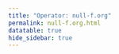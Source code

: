 ```yaml
---
title: "Operator: null-f.org"
permalink: null-f.org.html
datatable: true
hide_sidebar: true
---
```


<div>                        <script type="text/javascript">window.PlotlyConfig = {MathJaxConfig: 'local'};</script>
        <script charset="utf-8" src="https://cdn.plot.ly/plotly-2.20.0.min.js"></script>                <div id="aaeab858-5309-4502-a765-9eea452ca85f" class="plotly-graph-div" style="height:100%; width:100%;"></div>            <script type="text/javascript">                                    window.PLOTLYENV=window.PLOTLYENV || {};                                    if (document.getElementById("aaeab858-5309-4502-a765-9eea452ca85f")) {                    Plotly.newPlot(                        "aaeab858-5309-4502-a765-9eea452ca85f",                        [{"name":"exit probability (%)","x":["2024-11-09","2024-11-10","2024-11-11","2024-11-12","2024-11-13","2024-11-14","2024-11-15","2024-11-16","2024-11-17","2024-11-18","2024-11-19","2024-11-20","2024-11-21","2024-11-22","2024-11-23","2024-11-24","2024-11-25","2024-11-26","2024-11-27","2024-11-28","2024-11-29"],"y":[0.0,0.0,0.0,0.0,0.0,0.0,0.0,0.0,0.0,0.0,0.0,0.0,0.0,0.0,0.0,0.0,0.0,0.0,0.0,0.0,0.0],"type":"scatter","xaxis":"x","yaxis":"y"},{"name":"guard probability (%)","x":["2024-11-09","2024-11-10","2024-11-11","2024-11-12","2024-11-13","2024-11-14","2024-11-15","2024-11-16","2024-11-17","2024-11-18","2024-11-19","2024-11-20","2024-11-21","2024-11-22","2024-11-23","2024-11-24","2024-11-25","2024-11-26","2024-11-27","2024-11-28","2024-11-29"],"y":[0.0,0.0,0.0,0.0,0.0,0.0,0.0,0.0,0.0,0.0,0.0,0.0,0.0,0.0,0.0,0.0,0.0,0.0,0.0,0.0,0.0],"type":"scatter","xaxis":"x","yaxis":"y"},{"name":"advertised bandwidth","x":["2024-11-09","2024-11-10","2024-11-11","2024-11-12","2024-11-13","2024-11-14","2024-11-15","2024-11-16","2024-11-17","2024-11-18","2024-11-19","2024-11-20","2024-11-21","2024-11-22","2024-11-23","2024-11-24","2024-11-25","2024-11-26","2024-11-27","2024-11-28","2024-11-29"],"y":[0.0,0.02,0.02,0.02,0.02,0.02,0.03,0.03,0.03,0.04,0.04,0.07,0.1,0.1,0.18,0.18,0.22,0.22,0.22,0.4,0.46],"type":"scatter","xaxis":"x","yaxis":"y2"}],                        {"template":{"data":{"histogram2dcontour":[{"type":"histogram2dcontour","colorbar":{"outlinewidth":0,"ticks":""},"colorscale":[[0.0,"#0d0887"],[0.1111111111111111,"#46039f"],[0.2222222222222222,"#7201a8"],[0.3333333333333333,"#9c179e"],[0.4444444444444444,"#bd3786"],[0.5555555555555556,"#d8576b"],[0.6666666666666666,"#ed7953"],[0.7777777777777778,"#fb9f3a"],[0.8888888888888888,"#fdca26"],[1.0,"#f0f921"]]}],"choropleth":[{"type":"choropleth","colorbar":{"outlinewidth":0,"ticks":""}}],"histogram2d":[{"type":"histogram2d","colorbar":{"outlinewidth":0,"ticks":""},"colorscale":[[0.0,"#0d0887"],[0.1111111111111111,"#46039f"],[0.2222222222222222,"#7201a8"],[0.3333333333333333,"#9c179e"],[0.4444444444444444,"#bd3786"],[0.5555555555555556,"#d8576b"],[0.6666666666666666,"#ed7953"],[0.7777777777777778,"#fb9f3a"],[0.8888888888888888,"#fdca26"],[1.0,"#f0f921"]]}],"heatmap":[{"type":"heatmap","colorbar":{"outlinewidth":0,"ticks":""},"colorscale":[[0.0,"#0d0887"],[0.1111111111111111,"#46039f"],[0.2222222222222222,"#7201a8"],[0.3333333333333333,"#9c179e"],[0.4444444444444444,"#bd3786"],[0.5555555555555556,"#d8576b"],[0.6666666666666666,"#ed7953"],[0.7777777777777778,"#fb9f3a"],[0.8888888888888888,"#fdca26"],[1.0,"#f0f921"]]}],"heatmapgl":[{"type":"heatmapgl","colorbar":{"outlinewidth":0,"ticks":""},"colorscale":[[0.0,"#0d0887"],[0.1111111111111111,"#46039f"],[0.2222222222222222,"#7201a8"],[0.3333333333333333,"#9c179e"],[0.4444444444444444,"#bd3786"],[0.5555555555555556,"#d8576b"],[0.6666666666666666,"#ed7953"],[0.7777777777777778,"#fb9f3a"],[0.8888888888888888,"#fdca26"],[1.0,"#f0f921"]]}],"contourcarpet":[{"type":"contourcarpet","colorbar":{"outlinewidth":0,"ticks":""}}],"contour":[{"type":"contour","colorbar":{"outlinewidth":0,"ticks":""},"colorscale":[[0.0,"#0d0887"],[0.1111111111111111,"#46039f"],[0.2222222222222222,"#7201a8"],[0.3333333333333333,"#9c179e"],[0.4444444444444444,"#bd3786"],[0.5555555555555556,"#d8576b"],[0.6666666666666666,"#ed7953"],[0.7777777777777778,"#fb9f3a"],[0.8888888888888888,"#fdca26"],[1.0,"#f0f921"]]}],"surface":[{"type":"surface","colorbar":{"outlinewidth":0,"ticks":""},"colorscale":[[0.0,"#0d0887"],[0.1111111111111111,"#46039f"],[0.2222222222222222,"#7201a8"],[0.3333333333333333,"#9c179e"],[0.4444444444444444,"#bd3786"],[0.5555555555555556,"#d8576b"],[0.6666666666666666,"#ed7953"],[0.7777777777777778,"#fb9f3a"],[0.8888888888888888,"#fdca26"],[1.0,"#f0f921"]]}],"mesh3d":[{"type":"mesh3d","colorbar":{"outlinewidth":0,"ticks":""}}],"scatter":[{"fillpattern":{"fillmode":"overlay","size":10,"solidity":0.2},"type":"scatter"}],"parcoords":[{"type":"parcoords","line":{"colorbar":{"outlinewidth":0,"ticks":""}}}],"scatterpolargl":[{"type":"scatterpolargl","marker":{"colorbar":{"outlinewidth":0,"ticks":""}}}],"bar":[{"error_x":{"color":"#2a3f5f"},"error_y":{"color":"#2a3f5f"},"marker":{"line":{"color":"#E5ECF6","width":0.5},"pattern":{"fillmode":"overlay","size":10,"solidity":0.2}},"type":"bar"}],"scattergeo":[{"type":"scattergeo","marker":{"colorbar":{"outlinewidth":0,"ticks":""}}}],"scatterpolar":[{"type":"scatterpolar","marker":{"colorbar":{"outlinewidth":0,"ticks":""}}}],"histogram":[{"marker":{"pattern":{"fillmode":"overlay","size":10,"solidity":0.2}},"type":"histogram"}],"scattergl":[{"type":"scattergl","marker":{"colorbar":{"outlinewidth":0,"ticks":""}}}],"scatter3d":[{"type":"scatter3d","line":{"colorbar":{"outlinewidth":0,"ticks":""}},"marker":{"colorbar":{"outlinewidth":0,"ticks":""}}}],"scattermapbox":[{"type":"scattermapbox","marker":{"colorbar":{"outlinewidth":0,"ticks":""}}}],"scatterternary":[{"type":"scatterternary","marker":{"colorbar":{"outlinewidth":0,"ticks":""}}}],"scattercarpet":[{"type":"scattercarpet","marker":{"colorbar":{"outlinewidth":0,"ticks":""}}}],"carpet":[{"aaxis":{"endlinecolor":"#2a3f5f","gridcolor":"white","linecolor":"white","minorgridcolor":"white","startlinecolor":"#2a3f5f"},"baxis":{"endlinecolor":"#2a3f5f","gridcolor":"white","linecolor":"white","minorgridcolor":"white","startlinecolor":"#2a3f5f"},"type":"carpet"}],"table":[{"cells":{"fill":{"color":"#EBF0F8"},"line":{"color":"white"}},"header":{"fill":{"color":"#C8D4E3"},"line":{"color":"white"}},"type":"table"}],"barpolar":[{"marker":{"line":{"color":"#E5ECF6","width":0.5},"pattern":{"fillmode":"overlay","size":10,"solidity":0.2}},"type":"barpolar"}],"pie":[{"automargin":true,"type":"pie"}]},"layout":{"autotypenumbers":"strict","colorway":["#636efa","#EF553B","#00cc96","#ab63fa","#FFA15A","#19d3f3","#FF6692","#B6E880","#FF97FF","#FECB52"],"font":{"color":"#2a3f5f"},"hovermode":"closest","hoverlabel":{"align":"left"},"paper_bgcolor":"white","plot_bgcolor":"#E5ECF6","polar":{"bgcolor":"#E5ECF6","angularaxis":{"gridcolor":"white","linecolor":"white","ticks":""},"radialaxis":{"gridcolor":"white","linecolor":"white","ticks":""}},"ternary":{"bgcolor":"#E5ECF6","aaxis":{"gridcolor":"white","linecolor":"white","ticks":""},"baxis":{"gridcolor":"white","linecolor":"white","ticks":""},"caxis":{"gridcolor":"white","linecolor":"white","ticks":""}},"coloraxis":{"colorbar":{"outlinewidth":0,"ticks":""}},"colorscale":{"sequential":[[0.0,"#0d0887"],[0.1111111111111111,"#46039f"],[0.2222222222222222,"#7201a8"],[0.3333333333333333,"#9c179e"],[0.4444444444444444,"#bd3786"],[0.5555555555555556,"#d8576b"],[0.6666666666666666,"#ed7953"],[0.7777777777777778,"#fb9f3a"],[0.8888888888888888,"#fdca26"],[1.0,"#f0f921"]],"sequentialminus":[[0.0,"#0d0887"],[0.1111111111111111,"#46039f"],[0.2222222222222222,"#7201a8"],[0.3333333333333333,"#9c179e"],[0.4444444444444444,"#bd3786"],[0.5555555555555556,"#d8576b"],[0.6666666666666666,"#ed7953"],[0.7777777777777778,"#fb9f3a"],[0.8888888888888888,"#fdca26"],[1.0,"#f0f921"]],"diverging":[[0,"#8e0152"],[0.1,"#c51b7d"],[0.2,"#de77ae"],[0.3,"#f1b6da"],[0.4,"#fde0ef"],[0.5,"#f7f7f7"],[0.6,"#e6f5d0"],[0.7,"#b8e186"],[0.8,"#7fbc41"],[0.9,"#4d9221"],[1,"#276419"]]},"xaxis":{"gridcolor":"white","linecolor":"white","ticks":"","title":{"standoff":15},"zerolinecolor":"white","automargin":true,"zerolinewidth":2},"yaxis":{"gridcolor":"white","linecolor":"white","ticks":"","title":{"standoff":15},"zerolinecolor":"white","automargin":true,"zerolinewidth":2},"scene":{"xaxis":{"backgroundcolor":"#E5ECF6","gridcolor":"white","linecolor":"white","showbackground":true,"ticks":"","zerolinecolor":"white","gridwidth":2},"yaxis":{"backgroundcolor":"#E5ECF6","gridcolor":"white","linecolor":"white","showbackground":true,"ticks":"","zerolinecolor":"white","gridwidth":2},"zaxis":{"backgroundcolor":"#E5ECF6","gridcolor":"white","linecolor":"white","showbackground":true,"ticks":"","zerolinecolor":"white","gridwidth":2}},"shapedefaults":{"line":{"color":"#2a3f5f"}},"annotationdefaults":{"arrowcolor":"#2a3f5f","arrowhead":0,"arrowwidth":1},"geo":{"bgcolor":"white","landcolor":"#E5ECF6","subunitcolor":"white","showland":true,"showlakes":true,"lakecolor":"white"},"title":{"x":0.05},"mapbox":{"style":"light"}}},"xaxis":{"anchor":"y","domain":[0.0,0.94],"rangeselector":{"buttons":[{"count":7,"label":"week","step":"day","stepmode":"backward"},{"count":1,"label":"month","step":"month","stepmode":"backward"},{"count":6,"label":"6 months","step":"month","stepmode":"backward"},{"count":1,"label":"year","step":"year","stepmode":"backward"},{"step":"all"}]}},"yaxis":{"anchor":"x","domain":[0.0,1.0],"title":{"text":"exit / guard probability"},"ticksuffix":"%","rangemode":"nonnegative"},"yaxis2":{"anchor":"x","overlaying":"y","side":"right","title":{"text":"advertised bandwidth"},"ticksuffix":" Gbit/s","rangemode":"nonnegative"},"hovermode":"x"},                        {"responsive": true}                    )                };                            </script>        </div>

Only proven relays are included in the graph and table. A proven relay claims to be part of a domain
and can be verified to be part of it via the
["well-known" URL or DNS records](https://nusenu.github.io/ContactInfo-Information-Sharing-Specification/#proof).

<div class="datatable-begin"></div>

| Nickname                                                          |   Mbit/s | Exit   | IPv4                                                     | IPv6                                                                                             | First Seen   | Tor Version   | AS Name                                    |
|:------------------------------------------------------------------|---------:|:-------|:---------------------------------------------------------|:-------------------------------------------------------------------------------------------------|:-------------|:--------------|:-------------------------------------------|
| [chlorine](w/relay/03DDCFE6A89ACB576D2B0304E25516C2E89417C8.html) |       30 | N      | [23.184.48.48](https://stat.ripe.net/23.184.48.48)       | [2602:fc24:18:30d2::1](https://stat.ripe.net/2602:fc24:18:30d2::1)                               | 2024-11-09   | 0.4.8.13      | [IncogNET LLC](w/as_number/AS210630)       |
| [titanium](w/relay/1EC4FAEC2478CCC13F71AA6C43285A467E23137D.html) |        0 | N      | [2.59.254.198](https://stat.ripe.net/2.59.254.198)       | [2a06:5b83:2:4::c7f6:a7d2](https://stat.ripe.net/2a06:5b83:2:4::c7f6:a7d2)                       | 2024-11-28   | 0.4.8.10      | [HostSlim B.V.](w/as_number/AS207083)      |
| [ruby](w/relay/2B0FCB3B12FBA42B173ED4342CF3E05B3CFCB1BF.html)     |       31 | N      | [185.85.241.119](https://stat.ripe.net/185.85.241.119)   | None                                                                                             | 2024-11-27   | 0.4.8.10      | [MASSIVEGRID LTD](w/as_number/AS49683)     |
| [titanium](w/relay/32B5554252A245C07F2DDE73913AD3EFA109E7ED.html) |        0 | N      | [2.59.254.198](https://stat.ripe.net/2.59.254.198)       | [2a06:5b83:2:4::c7f6:a7d2](https://stat.ripe.net/2a06:5b83:2:4::c7f6:a7d2)                       | 2024-11-28   | 0.4.8.10      | [HostSlim B.V.](w/as_number/AS207083)      |
| [carbon](w/relay/355601DA1CC47391F0FF78804174854E1399ECC3.html)   |       24 | N      | [205.185.127.180](https://stat.ripe.net/205.185.127.180) | [2605:6400:20:b0:c05d:ccd4:db99:babe](https://stat.ripe.net/2605:6400:20:b0:c05d:ccd4:db99:babe) | 2024-11-20   | 0.4.8.13      | [FranTech Solutions](w/as_number/AS53667)  |
| [chlorine](w/relay/3A1FD858806C5785602750124FA6160890C82C62.html) |        0 | Y      | [23.184.48.48](https://stat.ripe.net/23.184.48.48)       | [2602:fc24:18:30d2::1](https://stat.ripe.net/2602:fc24:18:30d2::1)                               | 2024-11-28   | 0.4.8.13      | [IncogNET LLC](w/as_number/AS210630)       |
| [granite](w/relay/48DBBAFB0B2613A415F9B5D62069632DD008A026.html)  |       69 | N      | [45.141.215.226](https://stat.ripe.net/45.141.215.226)   | [2a12:a800:2:1:45:141:215:226](https://stat.ripe.net/2a12:a800:2:1:45:141:215:226)               | 2024-11-22   | 0.4.8.10      | [1337 Services GmbH](w/as_number/AS210558) |
| [ozone](w/relay/4CCD0BBF3B24D23CFB3CAB74999477327A06BFBA.html)    |       28 | N      | [107.174.34.30](https://stat.ripe.net/107.174.34.30)     | None                                                                                             | 2024-11-18   | 0.4.8.13      | [HostPapa](w/as_number/AS36352)            |
| [granite](w/relay/59D28F584EE49ECE0922C896E6098233CDDDFA2A.html)  |       54 | N      | [45.141.215.226](https://stat.ripe.net/45.141.215.226)   | [2a12:a800:2:1:45:141:215:226](https://stat.ripe.net/2a12:a800:2:1:45:141:215:226)               | 2024-11-22   | 0.4.8.10      | [1337 Services GmbH](w/as_number/AS210558) |
| [titanium](w/relay/6D9FE9D3F47E356F5F00BB89530C024B0BB012B8.html) |        0 | N      | [2.59.254.198](https://stat.ripe.net/2.59.254.198)       | [2a06:5b83:2:4::c7f6:a7d2](https://stat.ripe.net/2a06:5b83:2:4::c7f6:a7d2)                       | 2024-11-28   | 0.4.8.10      | [HostSlim B.V.](w/as_number/AS207083)      |
| [carbon](w/relay/733A3B34BAFB6522D3FA391EE260F9CCFD13E752.html)   |       15 | N      | [205.185.127.180](https://stat.ripe.net/205.185.127.180) | [2605:6400:20:b0:c05d:ccd4:db99:babe](https://stat.ripe.net/2605:6400:20:b0:c05d:ccd4:db99:babe) | 2024-11-27   | 0.4.8.13      | [FranTech Solutions](w/as_number/AS53667)  |
| [granite](w/relay/7514A25C504B379A9C8B2D82443A77CB5133B633.html)  |       40 | N      | [45.141.215.226](https://stat.ripe.net/45.141.215.226)   | [2a12:a800:2:1:45:141:215:226](https://stat.ripe.net/2a12:a800:2:1:45:141:215:226)               | 2024-11-27   | 0.4.8.10      | [1337 Services GmbH](w/as_number/AS210558) |
| [ruby](w/relay/753243BE8ADFC2C0481DFF8C965865FFD83D8D96.html)     |       62 | N      | [185.85.241.119](https://stat.ripe.net/185.85.241.119)   | None                                                                                             | 2024-11-27   | 0.4.8.10      | [MASSIVEGRID LTD](w/as_number/AS49683)     |
| [carbon](w/relay/810114F155FBF1C989CC011ED1E624608763D681.html)   |       20 | N      | [205.185.127.180](https://stat.ripe.net/205.185.127.180) | [2605:6400:20:b0:c05d:ccd4:db99:babe](https://stat.ripe.net/2605:6400:20:b0:c05d:ccd4:db99:babe) | 2024-11-20   | 0.4.8.13      | [FranTech Solutions](w/as_number/AS53667)  |
| [titanium](w/relay/B9206059AE65B28BACDD44646F0D5DE6F933EB86.html) |        0 | N      | [2.59.254.198](https://stat.ripe.net/2.59.254.198)       | [2a06:5b83:2:4::c7f6:a7d2](https://stat.ripe.net/2a06:5b83:2:4::c7f6:a7d2)                       | 2024-11-28   | 0.4.8.10      | [HostSlim B.V.](w/as_number/AS207083)      |
| [ozone](w/relay/B97FDD31C9096E22E37F22F07ECF96C44696B248.html)    |        0 | Y      | [107.174.34.30](https://stat.ripe.net/107.174.34.30)     | None                                                                                             | 2024-11-28   | 0.4.8.13      | [HostPapa](w/as_number/AS36352)            |
| [granite](w/relay/FADE61722762DD17D016E55C120E1EC547EDE6B1.html)  |       14 | N      | [45.141.215.226](https://stat.ripe.net/45.141.215.226)   | [2a12:a800:2:1:45:141:215:226](https://stat.ripe.net/2a12:a800:2:1:45:141:215:226)               | 2024-11-27   | 0.4.8.10      | [1337 Services GmbH](w/as_number/AS210558) |
| [ruby](w/relay/FBB0C9E5C07025371620F8C4795D3AD4FE966664.html)     |       69 | N      | [185.85.241.119](https://stat.ripe.net/185.85.241.119)   | None                                                                                             | 2024-11-27   | 0.4.8.10      | [MASSIVEGRID LTD](w/as_number/AS49683)     |

<div class="datatable-end"></div> 